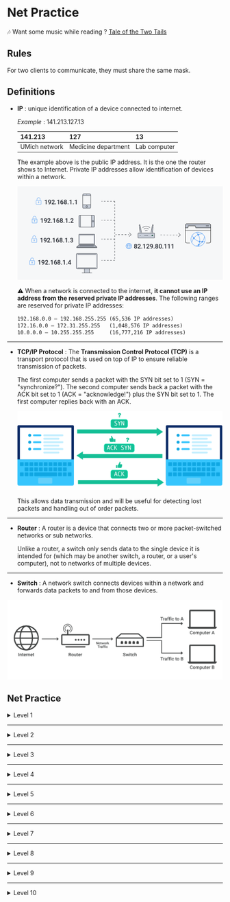 # Net Practice

🎶 Want some music while reading ? [Tale of the Two Tails](https://www.deezer.com/us/track/1946027917)

## Rules

For two clients to communicate, they must share the same mask.

## Definitions

- **IP** : unique identification of a device connected to internet.
    
    *Example* : 141.213.127.13
    
    | 141.213 | 127 | 13 |
    | --- | --- | --- |
    | UMich network | Medicine department | Lab computer |
    
    The example above is the public IP address. It is the one the router shows to Internet. Private IP addresses allow identification of devices within a network.
    
    ![public-ip](assets/public-ip.png)
    
    ⚠️ When a network is connected to the internet, **it cannot use an IP address from the reserved private IP addresses**. The following ranges are reserved for private IP addresses:
    
    ```
    192.168.0.0 – 192.168.255.255 (65,536 IP addresses)
    172.16.0.0 – 172.31.255.255   (1,048,576 IP addresses)
    10.0.0.0 – 10.255.255.255     (16,777,216 IP addresses)
    ```
    
---    
    
- **TCP/IP Protocol** : The **Transmission Control Protocol (TCP)** is a transport protocol that is used on top of IP to ensure reliable transmission of packets.
    
    The first computer sends a packet with the SYN bit set to 1 (SYN = "synchronize?"). The second computer sends back a packet with the ACK bit set to 1 (ACK = "acknowledge!") plus the SYN bit set to 1. The first computer replies back with an ACK.
    
    ![tcp-ip-protocol](assets/tcp-ip-protocol.svg)
    
    This allows data transmission and will be useful for detecting lost packets and handling out of order packets.

---

- **Router** : A router is a device that connects two or more packet-switched networks or sub networks.
    
    Unlike a router, a switch only sends data to the single device it is intended for (which may be another switch, a router, or a user's computer), not to networks of multiple devices.

---

- **Switch** : A network switch connects devices within a network and forwards data packets to and from those devices.

![network-switch.svg](assets/network-switch.svg)

## Net Practice

<details>
<summary>Level 1</summary>

<details>
<summary>Image</summary>

![img](assets/1.png)
</details>

Client A and Client B must communicate with each other. By looking at their masks, we deduce that their IP addresses will start with 104.93.23 followed by a decimal ranging between ]0, 255[.

Same goes for C and D, but the last 16-bits are free.

<aside>
💡 In a close connection like this one, having such a wide range of mask may seem un-optimized. A great mask would be 255.255.255.252 (**/30**). The first 30 bits are used for the network prefix and the last 2 are use to identify the host. Since you can't use 00 (network id) nor 11 (broadcast message) you have $2^2 - 2 = 2$ usable addresses.

</aside>
</details>

---

<details>
<summary>Level 2</summary>

<details>
<summary>Image</summary>

![img](assets/2.png)
</details>
        
    
The idea is the same : every client should have the same mask to communicate with each other. We the have to choose an IP within the range of the mask.

255.255.255.255 = 32-bits

255.255.255.224 = 27-bits

32-bits - 27-bits = 5**-bits** available ranging from ]223, 192[ in decimal.
</details>

---
  
<details>
<summary>Level 3</summary>

<details>
<summary>Image</summary>

![img](assets/3.png)
</details>
        
    
The switch is here to connect multiple devices within a network. In practice, it doesn’t change anything : apply the same mask to all devices and choose an IP within its range.

255.255.255.255 = 32-bits

255.255.255.128 = 25-bits

32-bits - 25-bits = **7-bits** available ranging from ]127, 0[ in decimal.
</details>

---

<details>
<summary>Level 4</summary>

<details>
<summary>Image</summary>

![img](assets/4.png)
</details>
        
    
Here, we need to connect two clients to each other and a switch to a router. This may not look like it, but the configuration is exactly the same as Level 3 : we have to connect three devices. Even simpler, we don’t have any required masks !

Interface R2 and R3 are here to confuse you, the don’t interact with the R1 network.

<aside>
💡 Bonus : which mask could minimize the number of possible IP addresses ?

</aside>

- Answer
    
    If we want to optimize the mask, we are looking for at least 3 possible IP addresses. We know that 2-bits leaves us 2 possible IP addresses, so 3-bits should be enough. That is 32-3 = 2932−3=29﻿.
</details>
   
---
     
<details>
<summary>Level 5</summary>

<details>
<summary>Image</summary>

![img](assets/5.png)
</details>
        
    
**Static route** :  A static route is used when a computer wants to reach someone outside of its network (these are the purple boxes with ⇒). If the destination matches the left side, it will ask the right side to forward the message.

<aside>
💡 In the Internet Protocol (IP), the address **0.0.0.0** is a non-routable meta-address used to designate an **invalid, unknown or non-applicable target**. It is also written default

</aside>

Let’s take the example of Machine B. For B to communicate with Machine A, he asks the router to send packages to Machine A’s IP address. The router responds that this address is unknown. So the default static route takes over. 

In this exercise, the default route should redirect unknown addresses to the router. 
</details>
    
---

<details>
<summary>Level 6</summary>

<details>
<summary>Image</summary>

![img](assets/6.png)
</details>
        
    
The internet must send its packets to Client A. To do so, the internet's destination must match the network address of Client A*.* Refer to level 3 to find Client A IP address.

<aside>
💡 Don’t forget to put Client A’s mask inside the static route of the internet !

</aside>
</details>
    
---

<details>
<summary>Level 7</summary>

<details>
<summary>Image</summary>

![img](assets/7.png)
</details>
        
    
Here, we have to connect two devices three times. As seen in Level 1, we can use the mask /30 to connect 2 devices.

About the static routes, the logic is very similar to Level 5 : if an address is unknown to the network, ask to the neighbor !

<aside>
↔️ A1 ⇒ R11 ; R1 ⇒ R2

</aside>

<aside>
↔️ C1 ⇒ R22 ; R2 ⇒ R1

</aside>
</details>
    
---

<details>
<summary>Level 8</summary>

<details>
<summary>Image</summary>

![img](assets/8.png)
</details>
        
    
Internet wants to connect to the **network** (remember in level 1 when we said that XX.XX.XX.0 meant network ?). This helps us get the IP and the masks of Client C and Client D.

The network 136.88.238 must have the same mask, that is 255.255.255.240. It means that every IP address will take 4-bits.

In other words, Client C and Client D IP addresses will each take 4-bits from the network 136.88.238.

<aside>
💡 4-bits = 15 in decimal. To find intervals, simply add or remove $15-2 = 13$ to the last digits of the IP address

</aside>

### Intervals

| Client C | Client D | Router R2 |
| --- | --- | --- |
| 136.88.238.1 | 136.88.238.17 | 136.88.238.62 |
| 136.88.238.2 | 136.88.238.18 | 136.88.238.61 |
| … | … | … |
| 136.88.238.14 | 136.88.238.30 | 136.88.238.49 |
</details>

---

<details>
<summary>Level 9</summary>

<details>
<summary>Image</summary>

![img](assets/9.png)
</details>
        
    
Overall, nothing complicated in this level, follow the instructions and it should be fine :

1. Connect the switch to Client A and B. Use the same masks and redirect unknown addresses properly.
2. Connect this ***network*** to the internet. Be careful, the IP address in my example is a private IP address so it won’t be able to connect to the internet.
3. Connect Client C and Client D to the router. 
4. Connect Client C to the internet.

If the redirection were done properly, it should work perfectly !
</details>
    
---

<details>
<summary>Level 10</summary>

<details>
<summary>Image</summary>

![img](assets/10.png)
</details>
        
    
Every interface starts with the same IP address, the goal is then to properly use masks and available IP addresses.

1. *Router R1* to *Switch S1* - Covers the range **167.29.188.1 - 167.29.188.127** (mask /25).
2. *Router R2* to *Client H4* - Covers the range **167.29.188.128 - 167.29.188.191** (mask /26).
3. *Router R1* to *Router R2* - Covers the range **167.29.188.252 - 167.29.188.255** (mask /30).
4. *Router R2* to *Client H3* - Unknown range and mask :( 

The only IP addresses available for the network "Router R2 to Client H3” are ranging from ]192, 251[ in decimal. Feel free to choose the most suitable mask.
</details>
